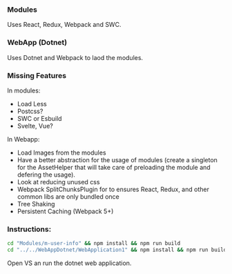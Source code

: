 ### Modules

Uses React, Redux, Webpack and SWC.

### WebApp (Dotnet)

Uses Dotnet and Webpack to laod the modules.

### Missing Features

In modules: 
- Load Less
- Postcss?
- SWC or Esbuild
- Svelte, Vue?

In Webapp:
- Load Images from the modules
- Have a better abstraction for the usage of modules (create a singleton for the AssetHelper that will take care of preloading the module and defering the usage).
- Look at reducing unused css
- Webpack SplitChunksPlugin for to ensures React, Redux, and other common libs are only bundled once
- Tree Shaking
- Persistent Caching (Webpack 5+)

### Instructions:

```bash
cd "Modules/m-user-info" && npm install && npm run build
cd "../../WebAppDotnet/WebApplication1" && npm install && npm run build
```

Open VS an run the dotnet web application.